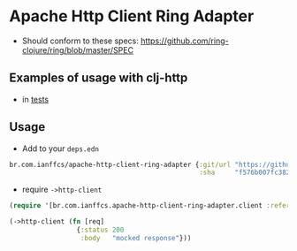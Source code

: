 # Apache Http Client Ring Adapter

* Should conform to these specs:
  https://github.com/ring-clojure/ring/blob/master/SPEC
  
## Examples of usage with clj-http

* in [tests](br/com/ianffcs/apache_http_client_ring_adapter/jetty_client_test.clj)

## Usage

* Add to your `deps.edn`
```clojure
br.com.ianffcs/apache-http-client-ring-adapter {:git/url "https://github.com/ianffcs/apache-http-client-ring-adapter.git"
                                                :sha     "f576b007fc38283d754fc610808ec48aa528714f"}
```

* require `->http-client`

```clojure
(require '[br.com.ianffcs.apache-http-client-ring-adapter.client :refer [->http-client]])

(->http-client (fn [req]
                 {:status 200
                  :body   "mocked response"}))
```
